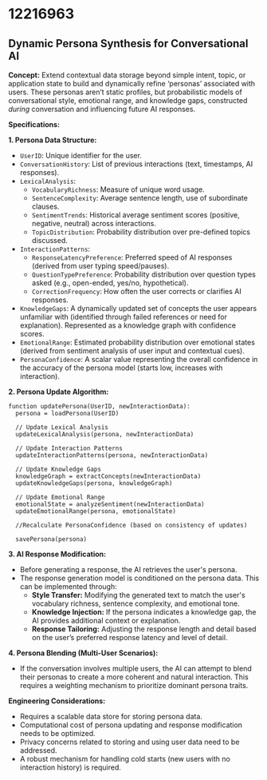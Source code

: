 # 12216963

## Dynamic Persona Synthesis for Conversational AI

**Concept:** Extend contextual data storage beyond simple intent, topic, or application state to build and dynamically refine ‘personas’ associated with users. These personas aren’t static profiles, but probabilistic models of conversational style, emotional range, and knowledge gaps, constructed *during* conversation and influencing future AI responses.

**Specifications:**

**1. Persona Data Structure:**

*   `UserID`: Unique identifier for the user.
*   `ConversationHistory`:  List of previous interactions (text, timestamps, AI responses).
*   `LexicalAnalysis`:  
    *   `VocabularyRichness`: Measure of unique word usage.
    *   `SentenceComplexity`: Average sentence length, use of subordinate clauses.
    *   `SentimentTrends`:  Historical average sentiment scores (positive, negative, neutral) across interactions.
    *   `TopicDistribution`: Probability distribution over pre-defined topics discussed.
*   `InteractionPatterns`:
    *   `ResponseLatencyPreference`: Preferred speed of AI responses (derived from user typing speed/pauses).
    *   `QuestionTypePreference`:  Probability distribution over question types asked (e.g., open-ended, yes/no, hypothetical).
    *   `CorrectionFrequency`: How often the user corrects or clarifies AI responses.
*   `KnowledgeGaps`: A dynamically updated set of concepts the user appears unfamiliar with (identified through failed references or need for explanation).  Represented as a knowledge graph with confidence scores.
*   `EmotionalRange`:  Estimated probability distribution over emotional states (derived from sentiment analysis of user input and contextual cues).
*   `PersonaConfidence`: A scalar value representing the overall confidence in the accuracy of the persona model (starts low, increases with interaction).

**2. Persona Update Algorithm:**

```pseudocode
function updatePersona(UserID, newInteractionData):
  persona = loadPersona(UserID)

  // Update Lexical Analysis
  updateLexicalAnalysis(persona, newInteractionData)

  // Update Interaction Patterns
  updateInteractionPatterns(persona, newInteractionData)

  // Update Knowledge Gaps
  knowledgeGraph = extractConcepts(newInteractionData)
  updateKnowledgeGaps(persona, knowledgeGraph)

  // Update Emotional Range
  emotionalState = analyzeSentiment(newInteractionData)
  updateEmotionalRange(persona, emotionalState)

  //Recalculate PersonaConfidence (based on consistency of updates)

  savePersona(persona)
```

**3. AI Response Modification:**

*   Before generating a response, the AI retrieves the user's persona.
*   The response generation model is conditioned on the persona data.  This can be implemented through:
    *   **Style Transfer:**  Modifying the generated text to match the user's vocabulary richness, sentence complexity, and emotional tone.
    *   **Knowledge Injection:**  If the persona indicates a knowledge gap, the AI provides additional context or explanation.
    *   **Response Tailoring:**  Adjusting the response length and detail based on the user’s preferred response latency and level of detail.

**4. Persona Blending (Multi-User Scenarios):**

*   If the conversation involves multiple users, the AI can attempt to blend their personas to create a more coherent and natural interaction. This requires a weighting mechanism to prioritize dominant persona traits.



**Engineering Considerations:**

*   Requires a scalable data store for storing persona data.
*   Computational cost of persona updating and response modification needs to be optimized.
*   Privacy concerns related to storing and using user data need to be addressed.
*   A robust mechanism for handling cold starts (new users with no interaction history) is required.